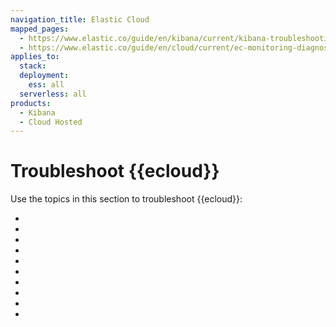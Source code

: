 ```yaml
---
navigation_title: Elastic Cloud
mapped_pages:
  - https://www.elastic.co/guide/en/kibana/current/kibana-troubleshooting.html
  - https://www.elastic.co/guide/en/cloud/current/ec-monitoring-diagnose-resolve.html
applies_to:
  stack:
  deployment:
    ess: all
  serverless: all
products:
  - Kibana
  - Cloud Hosted
---
```


# Troubleshoot {{ecloud}}

Use the topics in this section to troubleshoot {{ecloud}}:

* [](/troubleshoot/deployments/elastic-cloud/sso.md)
* [](/troubleshoot/monitoring/unavailable-nodes.md)
* [](/troubleshoot/monitoring/unavailable-shards.md)
* [](/troubleshoot/monitoring/performance.md)
* [](/troubleshoot/monitoring/high-memory-pressure.md)
* [](/troubleshoot/monitoring/high-availability.md)
* [](/troubleshoot/monitoring/cluster-response-time.md)
* [](/troubleshoot/monitoring/node-moves-outages.md)
* [](/troubleshoot/monitoring/deployment-health-warnings.md)
* [](/troubleshoot/monitoring/node-bootlooping.md)